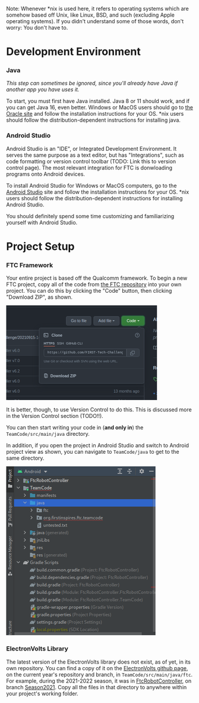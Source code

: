 Note: Whenever \*nix is used here, it refers to operating systems which are somehow based off Unix, like Linux, BSD, and such (excluding Apple operating systems). If you didn't understand some of those words, don't worry: You don't have to.

# Development Environment

### Java

*This step can sometimes be ignored, since you'll already have Java if another app you have uses it.*

To start, you must first have Java installed. Java 8 or 11 should work, and if you can get Java 16, even better. Windows or MacOS users should go to [the Oracle site](https://www.oracle.com/java/technologies/downloads/) and follow the installation instructions for your OS. \*nix users should follow the distribution-dependent instructions for installing java.

### Android Studio

Android Studio is an "IDE", or Integrated Development Environment. It serves the same purpose as a text editor, but has "Integrations", such as code formatting or version control toolbar (TODO: Link this to version control page). The most relevant integration for FTC is donwloading programs onto Android devices.

To install Android Studio for Windows or MacOS computers, go to the [Android Studio](https://developer.android.com/studio/) site and follow the installation instructions for your OS. \*nix users should follow the distribution-dependent instructions for installing Android Studio.

You should definitely spend some time customizing and familiarizing yourself with Android Studio.

# Project Setup

### FTC Framework

Your entire project is based off the Qualcomm framework. To begin a new FTC project, copy all of the code from [the FTC repository](https://github.com/FIRST-Tech-Challenge/FtcRobotController) into your own project. You can do this by clicking the "Code" button, then clicking "Download ZIP", as shown.

![Download from Github](./setup_github_download.png)

It is better, though, to use Version Control to do this. This is discussed more in the Version Control section (TODO!!).

You can then start writing your code in (**and only in**) the `TeamCode/src/main/java` directory.

In addition, if you open the project in Android Studio and switch to Android project view as shown, you can navigate to `TeamCode/java` to get to the same directory.

![Android project view](./setup_android_project_view.png)

### ElectronVolts Library

The latest version of the ElectronVolts library does not exist, as of yet, in its own repository. You can find a copy of it on the [ElectronVolts github page](www.example.com), on the current year's repository and branch, in `TeamCode/src/main/java/ftc`. For example, during the 2021-2022 season, it was in [FtcRobotController](https://github.com/FTC7393/FtcRobotController), on branch [Season2021](https://github.com/FTC7393/FtcRobotController/tree/Season2021). Copy all the files in that directory to anywhere within your project's working folder.
